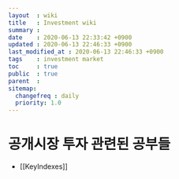 ```yaml
---
layout  : wiki
title   : Investment wiki
summary : 
date    : 2020-06-13 22:33:42 +0900
updated : 2020-06-13 22:46:33 +0900
last_modified_at : 2020-06-13 22:46:33 +0900
tags    : investment market
toc     : true
public  : true
parent  : 
sitemap: 
  changefreq : daily
  priority: 1.0
---
```


# 공개시장 투자 관련된 공부들
- [[KeyIndexes]]
